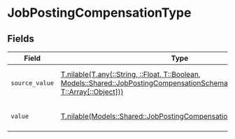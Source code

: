 # JobPostingCompensationType


## Fields

| Field                                                                                                                                                                                          | Type                                                                                                                                                                                           | Required                                                                                                                                                                                       | Description                                                                                                                                                                                    | Example                                                                                                                                                                                        |
| ---------------------------------------------------------------------------------------------------------------------------------------------------------------------------------------------- | ---------------------------------------------------------------------------------------------------------------------------------------------------------------------------------------------- | ---------------------------------------------------------------------------------------------------------------------------------------------------------------------------------------------- | ---------------------------------------------------------------------------------------------------------------------------------------------------------------------------------------------- | ---------------------------------------------------------------------------------------------------------------------------------------------------------------------------------------------- |
| `source_value`                                                                                                                                                                                 | [T.nilable(T.any(::String, ::Float, T::Boolean, Models::Shared::JobPostingCompensationSchemasType4, T::Array[::Object]))](../../models/shared/jobpostingcompensationschemastypesourcevalue.md) | :heavy_minus_sign:                                                                                                                                                                             | The source value of the compensation type.                                                                                                                                                     | Salary                                                                                                                                                                                         |
| `value`                                                                                                                                                                                        | [T.nilable(Models::Shared::JobPostingCompensationSchemasTypeValue)](../../models/shared/jobpostingcompensationschemastypevalue.md)                                                             | :heavy_minus_sign:                                                                                                                                                                             | The type of the compensation.                                                                                                                                                                  | salary                                                                                                                                                                                         |